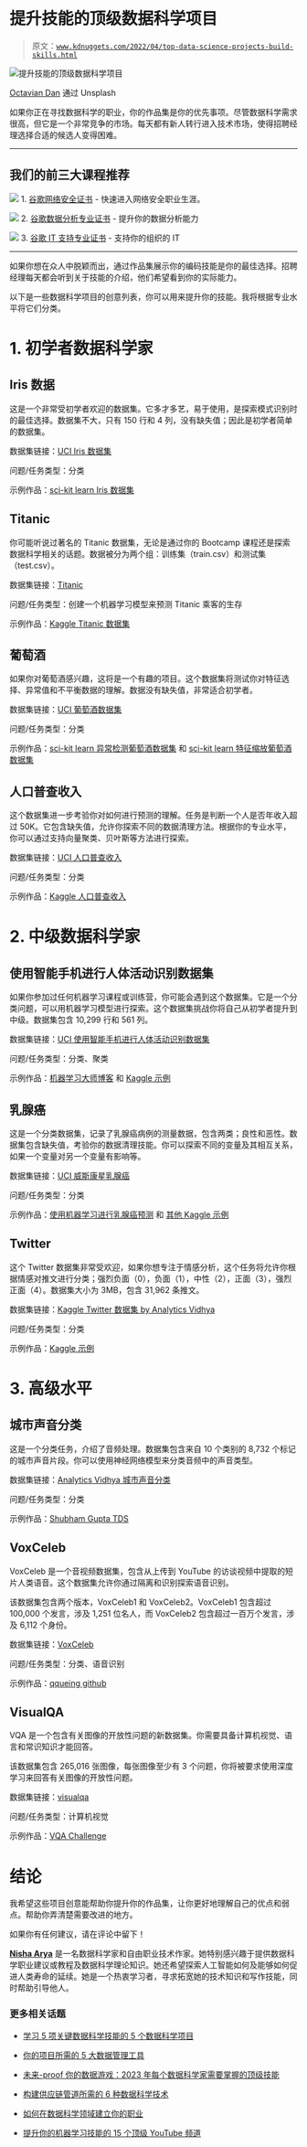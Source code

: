 # 提升技能的顶级数据科学项目

> 原文：[`www.kdnuggets.com/2022/04/top-data-science-projects-build-skills.html`](https://www.kdnuggets.com/2022/04/top-data-science-projects-build-skills.html)

![提升技能的顶级数据科学项目](img/fdd26463d84b0c32d1bd32e1024e3531.png)

[Octavian Dan](https://unsplash.com/@octadan) 通过 Unsplash

如果你正在寻找数据科学的职业，你的作品集是你的优先事项。尽管数据科学需求很高，但它是一个非常竞争的市场。每天都有新人转行进入技术市场，使得招聘经理选择合适的候选人变得困难。

* * *

## 我们的前三大课程推荐

![](img/0244c01ba9267c002ef39d4907e0b8fb.png) 1\. [谷歌网络安全证书](https://www.kdnuggets.com/google-cybersecurity) - 快速进入网络安全职业生涯。

![](img/e225c49c3c91745821c8c0368bf04711.png) 2\. [谷歌数据分析专业证书](https://www.kdnuggets.com/google-data-analytics) - 提升你的数据分析能力

![](img/0244c01ba9267c002ef39d4907e0b8fb.png) 3\. [谷歌 IT 支持专业证书](https://www.kdnuggets.com/google-itsupport) - 支持你的组织的 IT

* * *

如果你想在众人中脱颖而出，通过作品集展示你的编码技能是你的最佳选择。招聘经理每天都会听到关于技能的介绍，他们希望看到你的实际能力。

以下是一些数据科学项目的创意列表，你可以用来提升你的技能。我将根据专业水平将它们分类。

# 1\. 初学者数据科学家

## Iris 数据

这是一个非常受初学者欢迎的数据集。它多才多艺，易于使用，是探索模式识别时的最佳选择。数据集不大，只有 150 行和 4 列，没有缺失值；因此是初学者简单的数据集。

数据集链接：[UCI Iris 数据集](https://archive.ics.uci.edu/ml/datasets/Iris)

问题/任务类型：分类

示例作品：[sci-kit learn Iris 数据集](https://scikit-learn.org/stable/auto_examples/datasets/plot_iris_dataset.html)

## Titanic

你可能听说过著名的 Titanic 数据集，无论是通过你的 Bootcamp 课程还是探索数据科学相关的话题。数据被分为两个组：训练集（train.csv）和测试集（test.csv）。

数据集链接：[Titanic](https://www.kaggle.com/competitions/titanic)

问题/任务类型：创建一个机器学习模型来预测 Titanic 乘客的生存

示例作品：[Kaggle Titanic 数据集](https://www.kaggle.com/code/startupsci/titanic-data-science-solutions/notebook)

## 葡萄酒

如果你对葡萄酒感兴趣，这将是一个有趣的项目。这个数据集将测试你对特征选择、异常值和不平衡数据的理解。数据没有缺失值，非常适合初学者。

数据集链接：[UCI 葡萄酒数据集](https://archive.ics.uci.edu/ml/datasets/Wine)

问题/任务类型：分类

示例作品：[sci-kit learn 异常检测葡萄酒数据集](https://scikit-learn.org/stable/auto_examples/applications/plot_outlier_detection_wine.html#sphx-glr-auto-examples-applications-plot-outlier-detection-wine-py) 和 [sci-kit learn 特征缩放葡萄酒数据集](https://scikit-learn.org/stable/auto_examples/preprocessing/plot_scaling_importance.html#sphx-glr-auto-examples-preprocessing-plot-scaling-importance-py)

## 人口普查收入

这个数据集进一步考验你对如何进行预测的理解。任务是判断一个人是否年收入超过 50K。它包含缺失值，允许你探索不同的数据清理方法。根据你的专业水平，你可以通过支持向量聚类、贝叶斯等方法进行探索。

数据集链接：[UCI 人口普查收入](https://archive.ics.uci.edu/ml/datasets/Census+Income)

问题/任务类型：分类

示例作品：[Kaggle 人口普查收入](https://www.kaggle.com/datasets/uciml/adult-census-income/code)

# 2\. 中级数据科学家

## 使用智能手机进行人体活动识别数据集

如果你参加过任何机器学习课程或训练营，你可能会遇到这个数据集。它是一个分类问题，可以用机器学习模型进行探索。这个数据集挑战你将自己从初学者提升到中级。数据集包含 10,299 行和 561 列。

数据集链接：[UCI 使用智能手机进行人体活动识别数据集](http://archive.ics.uci.edu/ml/datasets/Human+Activity+Recognition+Using+Smartphones)

问题/任务类型：分类、聚类

示例作品：[机器学习大师博客](https://machinelearningmastery.com/how-to-model-human-activity-from-smartphone-data/) 和 [Kaggle 示例](https://www.kaggle.com/datasets/uciml/human-activity-recognition-with-smartphones/code)

## 乳腺癌

这是一个分类数据集，记录了乳腺癌病例的测量数据，包含两类；良性和恶性。数据集包含缺失值，考验你的数据清理技能。你可以探索不同的变量及其相互关系，如果一个变量对另一个变量有影响等。

数据集链接：[UCI 威斯康星乳腺癌](https://archive.ics.uci.edu/ml/datasets/Breast+Cancer+Wisconsin+%28Original%29)

问题/任务类型：分类

示例作品：[使用机器学习进行乳腺癌预测](https://www.kaggle.com/code/vaibhav021099/breast-cancer-prediction-using-machine-learning) 和 [其他 Kaggle 示例](https://www.kaggle.com/search?q=breast+cancer+wisconsin+in%3Anotebooks)

## Twitter

这个 Twitter 数据集非常受欢迎，如果你想专注于情感分析，这个任务将允许你根据情感对推文进行分类；强烈负面（0），负面（1），中性（2），正面（3），强烈正面（4）。数据集大小为 3MB，包含 31,962 条推文。

数据集链接：[Kaggle Twitter 数据集 by Analytics Vidhya](https://www.kaggle.com/datasets/arkhoshghalb/twitter-sentiment-analysis-hatred-speech)

问题/任务类型：分类

示例作品：[Kaggle 示例](https://www.kaggle.com/datasets/arkhoshghalb/twitter-sentiment-analysis-hatred-speech/code)

# 3\. 高级水平

## 城市声音分类

这是一个分类任务，介绍了音频处理。数据集包含来自 10 个类别的 8,732 个标记的城市声音片段。你可以使用神经网络模型来分类音频中的声音类型。

数据集链接：[Analytics Vidhya 城市声音分类](https://datahack.analyticsvidhya.com/contest/practice-problem-urban-sound-classification/#About)

问题/任务类型：分类

示例作品：[Shubham Gupta TDS](https://towardsdatascience.com/urban-sound-classification-using-neural-networks-9b6fcd8a9150)

## VoxCeleb

VoxCeleb 是一个音视频数据集，包含从上传到 YouTube 的访谈视频中提取的短片人类语音。这个数据集允许你通过隔离和识别探索语音识别。

该数据集包含两个版本，VoxCeleb1 和 VoxCeleb2。VoxCeleb1 包含超过 100,000 个发言，涉及 1,251 位名人，而 VoxCeleb2 包含超过一百万个发言，涉及 6,112 个身份。

数据集链接：[VoxCeleb](https://www.robots.ox.ac.uk/~vgg/data/voxceleb/)

问题/任务类型：分类、语音识别

示例作品：[qqueing github](https://github.com/qqueing/DeepSpeaker-pytorch)

## VisualQA

VQA 是一个包含有关图像的开放性问题的新数据集。你需要具备计算机视觉、语言和常识知识才能回答。

该数据集包含 265,016 张图像，每张图像至少有 3 个问题，你将被要求使用深度学习来回答有关图像的开放性问题。

数据集链接：[visualqa](https://visualqa.org/)

问题/任务类型：计算机视觉

示例作品：[VQA Challenge](https://arxiv.org/abs/1708.02711)

# 结论

我希望这些项目创意能帮助你提升你的作品集，让你更好地理解自己的优点和弱点。帮助你弄清楚需要改进的地方。

如果你有任何建议，请在评论中留下！

**[Nisha Arya](https://www.linkedin.com/in/nisha-arya-ahmed/)** 是一名数据科学家和自由职业技术作家。她特别感兴趣于提供数据科学职业建议或教程及数据科学理论知识。她还希望探索人工智能如何及能够如何促进人类寿命的延续。她是一个热衷学习者，寻求拓宽她的技术知识和写作技能，同时帮助引导他人。

### 更多相关话题

+   [学习 5 项关键数据科学技能的 5 个数据科学项目](https://www.kdnuggets.com/2022/03/5-data-science-projects-learn-5-critical-data-science-skills.html)

+   [你的项目所需的 5 大数据管理工具](https://www.kdnuggets.com/top-5-data-management-tools-for-your-projects)

+   [未来-proof 你的数据游戏：2023 年每个数据科学家需要掌握的顶级技能](https://www.kdnuggets.com/futureproof-your-data-game-top-skills-every-data-scientist-needs-in-2023)

+   [构建供应链管道所需的 6 种数据科学技术](https://www.kdnuggets.com/2022/01/6-data-science-technologies-need-build-supply-chain-pipeline.html)

+   [如何在数据科学领域建立你的职业](https://www.kdnuggets.com/2022/02/build-career-data-science.html)

+   [提升你的机器学习技能的 15 个顶级 YouTube 频道](https://www.kdnuggets.com/2023/03/top-15-youtube-channels-level-machine-learning-skills.html)
